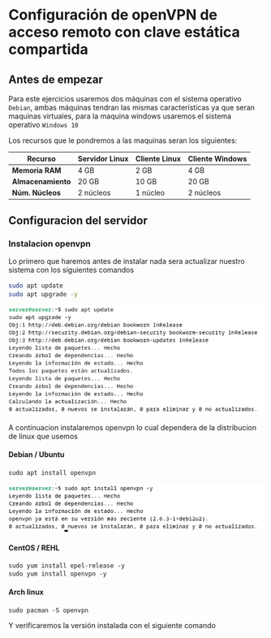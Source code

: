 # Configuración de openVPN de acceso remoto con clave estática compartida

## Antes de empezar

Para este ejercicios usaremos dos máquinas con el sistema operativo `Debian`, ambas máquinas tendran las mismas características ya que seran maquinas virtuales, para la maquina windows usaremos el sistema operativo `Windows 10`

Los recursos que le pondremos a las maquinas seran los siguientes:

| Recurso           | Servidor Linux  | Cliente Linux | Cliente Windows |
|------------------|----------------|--------------|----------------|
| **Memoria RAM**  | 4 GB  | 2 GB  | 4 GB  |
| **Almacenamiento** | 20 GB  | 10 GB  | 20 GB  |
| **Núm. Núcleos** | 2 núcleos| 1 núcleo  | 2 núcleos |

## Configuracion del servidor

### Instalacion openvpn

Lo primero que haremos antes de instalar nada sera actualizar nuestro sistema con los siguientes comandos

```bash
sudo apt update
sudo apt upgrade -y
```

![Actualizar sistema](../../imagenes/sad-vpn-e1-i1.png)

A continuacion instalaremos openvpn lo cual dependera de la distribucion de linux que usemos

#### **Debian / Ubuntu**

```
sudo apt install openvpn
```

![Instalación openvpn](../../imagenes/sad-vpn-e1-i2.png)

#### **CentOS / REHL**

```
sudo yum install epel-release -y
sudo yum install openvpn -y
```

#### **Arch linux**

```
sudo pacman -S openvpn
```

Y verificaremos la versión instalada con el siguiente comando